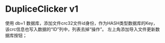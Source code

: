 # DupliceClicker v1
使用 db=1 数据库，添加文件crc32文件id身份，作为HASH类型数据库的Key，该crc信息也写入数据的“ID”列中，列表去掉“操作”。
左上角添加导入文件更新数据库按钮；